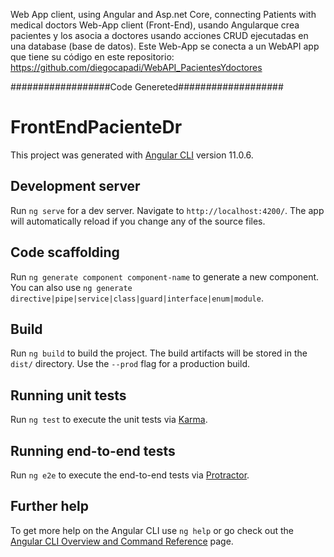 Web App client, using Angular and Asp.net Core, connecting Patients with medical doctors
Web-App client (Front-End), usando Angularque crea pacientes y los asocia a doctores usando acciones CRUD ejecutadas en una database (base de datos).
Este Web-App se conecta a un WebAPI app que tiene su código en este repositorio: https://github.com/diegocapadi/WebAPI_PacientesYdoctores

##################Code Genereted###################
# FrontEndPacienteDr

This project was generated with [Angular CLI](https://github.com/angular/angular-cli) version 11.0.6.

## Development server

Run `ng serve` for a dev server. Navigate to `http://localhost:4200/`. The app will automatically reload if you change any of the source files.

## Code scaffolding

Run `ng generate component component-name` to generate a new component. You can also use `ng generate directive|pipe|service|class|guard|interface|enum|module`.

## Build

Run `ng build` to build the project. The build artifacts will be stored in the `dist/` directory. Use the `--prod` flag for a production build.

## Running unit tests

Run `ng test` to execute the unit tests via [Karma](https://karma-runner.github.io).

## Running end-to-end tests

Run `ng e2e` to execute the end-to-end tests via [Protractor](http://www.protractortest.org/).

## Further help

To get more help on the Angular CLI use `ng help` or go check out the [Angular CLI Overview and Command Reference](https://angular.io/cli) page.

